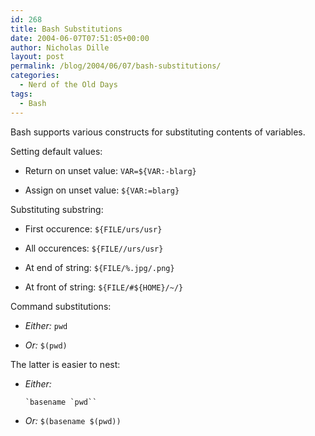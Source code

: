 ```yaml
---
id: 268
title: Bash Substitutions
date: 2004-06-07T07:51:05+00:00
author: Nicholas Dille
layout: post
permalink: /blog/2004/06/07/bash-substitutions/
categories:
  - Nerd of the Old Days
tags:
  - Bash
---
```

Bash supports various constructs for substituting contents of variables.<!--more-->

Setting default values:

* Return on unset value: `VAR=${VAR:-blarg}`

* Assign on unset value: `${VAR:=blarg}`

Substituting substring:

* First occurence: `${FILE/urs/usr}`

* All occurences: `${FILE//urs/usr}`

* At end of string: `${FILE/%.jpg/.png}`

* At front of string: `${FILE/#${HOME}/~/}`

Command substitutions:

* _Either:_ ``pwd``

* _Or:_ `$(pwd)`

The latter is easier to nest:

* _Either:_

  ```
  `basename `pwd``
  ```

* _Or:_ `$(basename $(pwd))`